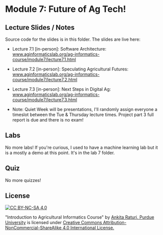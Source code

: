 # Module 7: Future of Ag Tech!

## Lecture Slides / Notes

Source code for the slides is in this folder. The slides are live here:

- Lecture 7.1 [in-person]: Software Architecture: www.aginformaticslab.org/ag-informatics-course/module7/lecture7.1.html
- Lecture 7.2 [in-person]: Speculating Agricultural Futures: www.aginformaticslab.org/ag-informatics-course/module7/lecture7.2.html
- Lecture 7.3 [in-person]: Next Steps in Digital Ag: www.aginformaticslab.org/ag-informatics-course/module7/lecture7.3.html



- Note: Quiet Week will be presentations, I'll randomly assign everyone a timeslot between the Tue & Thursday lecture times. Project part 3 full report is due and there is no exam!

## Labs

No more labs! If you're curious, I used to have a machine learning lab but it is a mostly a demo at this point. It's in the lab 7 folder.

## Quiz

No more quizzes!

## License
[![CC BY-NC-SA 4.0][cc-by-nc-sa-shield]][cc-by-nc-sa]

<!-- This work is licensed under a
[Creative Commons Attribution-NonCommercial-ShareAlike 4.0 International License][cc-by-nc-sa].

[![CC BY-NC-SA 4.0][cc-by-nc-sa-image]][cc-by-nc-sa] -->

[cc-by-nc-sa]: http://creativecommons.org/licenses/by-nc-sa/4.0/
[cc-by-nc-sa-image]: https://licensebuttons.net/l/by-nc-sa/4.0/88x31.png
[cc-by-nc-sa-shield]: https://img.shields.io/badge/License-CC%20BY--NC--SA%204.0-lightgrey.svg

  "Introduction to Agricultural Informatics Course" by [Ankita Raturi, Purdue University](https://github.com/ag-informatics/ag-informatics-course) is licensed under [Creative Commons Attribution-NonCommercial-ShareAlike 4.0 International License.](http://creativecommons.org/licenses/by-nc-sa/4.0/)
